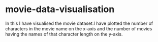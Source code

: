 # movie-data-visualisation
In this I have visualised the movie dataset.I have plotted the number of characters in the movie name on the x-axis and the number of movies having the names of that character length on the y-axis.
